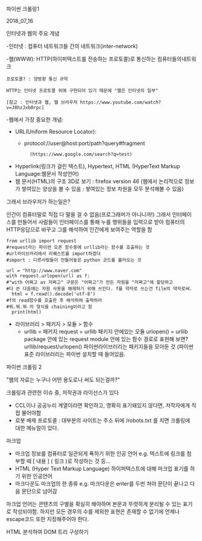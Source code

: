 파이썬 크롤링1

2018_07_16

인터넷과 웹의 주요 개념

-인터넷 : 컴퓨터 네트워크들 간의 네트워크(inter-network)

-웹(WWW): HTTP(하이퍼텍스트를 전송하는 프로토콜)로 통신하는 컴퓨터들의네트워크 

	프로토콜? : 양방향 통신 규약

	HTTP는 인터넷 프로토콜 위에 구현되어 있기 때문에 "웹은 인터넷의 일부" 

	[참고 : 인터넷과 웹, 웹 브라우저 https://www.youtube.com/watch?v=J8hzJxb0rpc]

-웹에서 가장 중요한 개념: 

- URL(Uniform Resource Locator):
  - protocol://user@host:port/path?query#fragment

	      (https://www.google.com/search?q=test) 

- Hyperlink(링크가 걸린 텍스트), Hypertext, HTML (HyperText Markup Language:웹문서 작성언어)
- 웹 문서(HTML)의 구조 3D로 보기 : firefox version 46 (웹에서 논리적으로 정보가 쌓여있는 양상을 볼 수 있음 : 쌓여있는 정보 차원을 모두 분석해볼 수 있음) 

그래서 브라우저가 하는일은?

인간이 컴퓨터말로 직접 다 말을 걸 수 없음(프로그래머가 아니니까!) 그래서 인터페이스를 만들어서 사람들이 인터페이스를 통해 누를 행위들을 입력으로 받아 컴퓨터의 HTTP응답으로 바꾸고 그를 해석하여 인간에게 보여주는 역할을 함

    from urllib import request 
    #request라는 파이썬 오픈 함수중에 urllib라는 함수를 호출하는 것
    #url라이브러리에서 리퀘스트를 import하겠다
    #import : 다른사람들이 만들어놓은 python 코드를 불러오는 것
    
    url = "http://www.naver.com"
    with request.urlopen(url) as f:
    #"with 어쩌고 as 저쩌고" 구문은 "어쩌고"가 만든 자원을 "저쩌고"에 할당하고
    #다 쓴 다음에는 자원 사용을 해제하기 위해 쓰인다. f를 약자로 쓰는건 file의 약자로써.
      html = f.read().decode('utf-8')
    #f의 read함수를 호출한 후 해석하여 출력하라
    #뭐.뭐.뭐 의 형식을 chaining이라고 함 
      print(html)

- 라이브러리 > 패키지 >  모듈 > 함수
  - urllib = 패키지
    request = urllib 패키지 안에있는 모듈
    urlopen() = urllib package 안에 있는 request module 안에 있는 함수
    경로로 표현해 보면? urllib/request/urlopen() 
    파이썬라이브러리는 패키지들을 모아둔 것 
    (파이썬 표준 라이브러리는 파이썬 설치할 때 들어있음. 

파이썬 크롤링 2

 "웹의 자료는 누구나 어떤 용도로나 써도 되는걸까?"

크롤링과 관련한 이슈 중, 저작권과 라이선스가 있다 

- CCL이나 공공누리 계열이라면 확인하고, 명확히 표기돼있지 않다면, 저작자에게 직접 물어야함
- 로봇 배제 프로토콜 : 대부분의 사이트는 주소 뒤에 /robots.txt  를 치면 크롤링에 대한 메뉴얼이 있다.

마크업

- 마크업 정보를 컴퓨터로 일관되게 푝하기 위한 인공 언어 
  e.g. 텍스트에 링크를 첨부할 때 [ 내용 ] ( 링크 )로 작성하는 것 등...
- HTML (Hyper Text Markup Language) 하이퍼텍스트에 대해 마크업 표기를 하기 위한 인공언어
- 마크다운도 마크업의 한 종류 e.g. 마크다운은 enter를 두번 쳐야 문단이 끝나고 다음 문단으로 넘어감 

 마크업 언어는 콘텐츠의 구별을 확실히 해야하며 본문과 뚜렷하게 분리될 수 있는 표기로  작성되야함. 하지만 모든 경우의 수를 제외한 표현은 존재할 수 없기에 언제나 escape코드 또한 지정해주어야 한다.

HTML 분석하여 DOM 트리 구성하기
